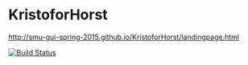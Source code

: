 # KristoforHorst

http://smu-gui-spring-2015.github.io/KristoforHorst/landingpage.html

[![Build Status](https://travis-ci.org/KristoforHorst/KristoforHorst.svg?branch=master)](https://travis-ci.org/KristoforHorst/KristoforHorst)


